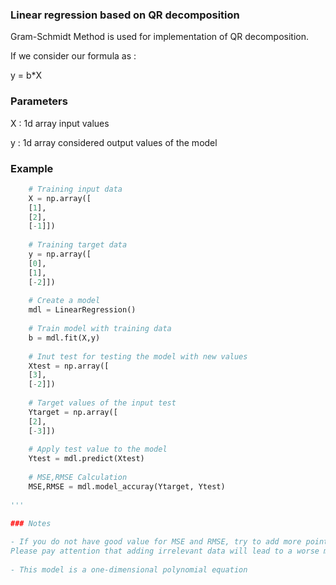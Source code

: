 ### Linear regression based on QR decomposition
Gram-Schmidt Method is used for implementation of QR decomposition.

If we consider our formula as :

y = b*X
    
### Parameters
X  : 1d array
        input values

y : 1d array
        considered output values of the model


### Example

```python
    # Training input data
	X = np.array([
    [1],
    [2],
    [-1]])            
	
    # Training target data
    y = np.array([
    [0],
    [1],
    [-2]])  
    
	# Create a model
    mdl = LinearRegression()
    
	# Train model with training data
    b = mdl.fit(X,y)
    
    # Inut test for testing the model with new values
    Xtest = np.array([
    [3],
    [-2]])  
    
    # Target values of the input test
    Ytarget = np.array([
    [2],
    [-3]])  
	
    # Apply test value to the model
    Ytest = mdl.predict(Xtest)
	
    # MSE,RMSE Calculation
    MSE,RMSE = mdl.model_accuray(Ytarget, Ytest)   
	
'''

### Notes
   
- If you do not have good value for MSE and RMSE, try to add more point to X and y based on your equation or system to help the model for finding a better model.
Please pay attention that adding irrelevant data will lead to a worse model. 
    
- This model is a one-dimensional polynomial equation
   
